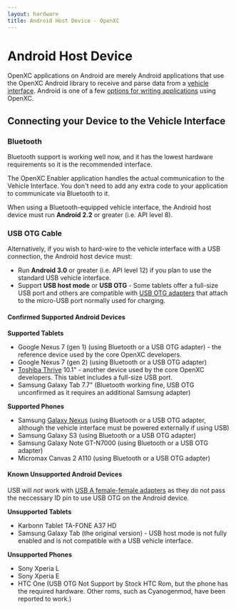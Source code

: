 ```yaml
---
layout: hardware
title: Android Host Device - OpenXC
---
```


<div class="page-header">
    <h1>Android Host Device</h1>
</div>

OpenXC applications on Android are merely Android applications that use the
OpenXC Android library to receive and parse data from a <a href="">vehicle
interface</a>. Android is one of a few [options for writing
applications](/host-devices/index.html) using OpenXC.


<div class="page-header">
    <h2>Connecting your Device to the Vehicle Interface</h2>
</div>


<div class="page-header">
    <h3>Bluetooth</h3>
</div>
Bluetooth support is working well now, and it has the lowest hardware
requirements so it is the recommended interface.

The OpenXC Enabler application handles the actual communication to the
Vehicle Interface. You don't need to add any extra code to your application
to communicate via Bluetooth to it.

When using a Bluetooth-equipped vehicle interface, the Android host
device must run **Android 2.2** or greater (i.e. API level 8).

<div class="page-header">
    <h3>USB OTG Cable</h3>
</div>
Alternatively, if you wish to hard-wire to the vehicle interface with a USB
connection, the Android host device must:

* Run **Android 3.0** or greater (i.e. API level 12) if you plan to
  use the standard USB vehicle interface.
* Support **USB host mode** or **USB OTG** - Some tablets offer a full-size USB
  port and others are compatible with [USB OTG
  adapters](http://www.monoprice.com/products/product.asp?c_id=108&cp_id=10833&cs_id=1083314&p_id=9724&format=2)
  that attach to the micro-USB port normally used for charging.

<div class="page-header">
    <h4>Confirmed Supported Android Devices</h4>
</div>

**Supported Tablets**

* Google Nexus 7 (gen 1) (using Bluetooth or a USB OTG adapter) - the reference device
  used by the core OpenXC developers.
* Google Nexus 7 (gen 2) (using Bluetooth or a USB OTG adapter)
* [Toshiba Thrive][thrive] 10.1" - another device used by the core OpenXC
  developers. This tablet includes a full-size USB port.
* Samsung Galaxy Tab 7.7" (Bluetooth working fine, USB OTG unconfirmed as it
  requires an additional Samsung adapter)

**Supported Phones**

* Samsung [Galaxy Nexus][galaxynexus] (using Bluetooth or a USB OTG adapter,
  although the vehicle interface must be powered externally if using USB)
* Samsung Galaxy S3 (using Bluetooth or a USB OTG adapter)
* Samsung Galaxy Note GT-N7000 (using Bluetooth or a USB OTG adapter)
* Micromax Canvas 2 A110 (using Bluetooth or a USB OTG adapter)

<div class="page-header">
    <h4>Known Unsupported Android Devices</h4>
</div>

USB will *not* work with [USB A female-female
adapters](http://www.monoprice.com/products/product.asp?c_id=103&cp_id=10314&cs_id=1031401&p_id=362&seq=1&format=2)
as they do not pass the neccessary ID pin to use USB OTG on the Android device.

**Unsupported Tablets**

* Karbonn Tablet TA-FONE A37 HD
* Samsung Galaxy Tab (the original version) - USB host mode is not fully enabled
  and is not compatible with a USB vehicle interface.

**Unsupported Phones**

* Sony Xperia L
* Sony Xperia E
* HTC One (USB OTG Not Support by Stock HTC Rom, but the phone has the required hardware. Other roms, such as
Cyanogenmod, have been reported to work.)

[thrive]: http://us.toshiba.com/tablets/thrive/10-inch/
[galaxynexus]: http://www.google.com/nexus/
[USB devices]: http://developer.android.com/guide/topics/connectivity/usb/index.html

